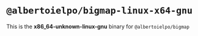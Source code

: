 # `@albertoielpo/bigmap-linux-x64-gnu`

This is the **x86_64-unknown-linux-gnu** binary for `@albertoielpo/bigmap`
